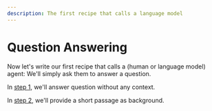 ```yaml
---
description: The first recipe that calls a language model
---
```


# Question Answering

Now let's write our first recipe that calls a (human or language model) agent: We'll simply ask them to answer a question.

In [step 1](question-answering/q-and-a-without-context.md), we'll answer question without any context.

In [step 2](question-answering/q-and-a-about-short-texts.md), we'll provide a short passage as background.
